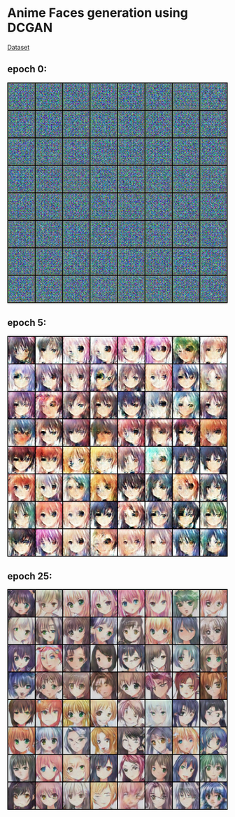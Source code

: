 # Anime Faces generation using DCGAN


[Dataset](https://www.kaggle.com/splcher/animefacedataset)


## epoch 0:

![](generated/generated-images-0000.png)

## epoch 5:

![](generated/generated-images-0005.png)

## epoch 25:

![](generated/generated-images-0025.png)